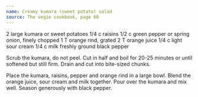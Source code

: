 ```yaml
---
name: Creamy kumara (sweet potato) salad
source: The vegie cookbook, page 60
---
```


2 large kumara or sweet potatoes
1/4 c raisins
1/2 c green pepper or spring onion, finely chopped
1 T orange rind, grated
2 T orange juice
1/4 c light sour cream
1/4 c milk
freshly ground black pepper

Scrub the kumara, do not peel.  Cut in half and boil for 20-25 minutes or until softened but still firm.  Drain and cut into bite-sized chunks.

Place the kumara, raisins, pepper and orange rind in a large bowl.  Blend the orange juice, sour cream and milk together.  Pour over the kumara and mix well.  Season generously with black pepper.

